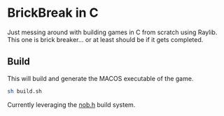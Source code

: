 # BrickBreak in C

Just messing around with building games in C from scratch using Raylib. This one is brick breaker... or at least should be if it gets completed.

## Build

This will build and generate the MACOS executable of the game.

```sh
sh build.sh
```

Currently leveraging the [nob.h](https://github.com/tsoding/nob.h/tree/main) build system.
